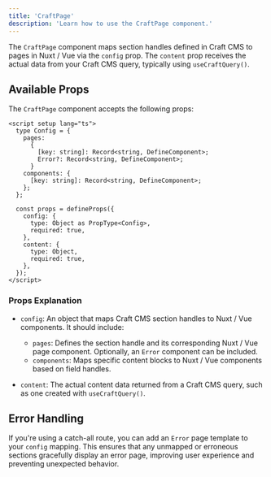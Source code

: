 ```yaml
---
title: 'CraftPage'
description: 'Learn how to use the CraftPage component.'
---
```


The `CraftPage` component maps section handles defined in Craft CMS to pages in Nuxt / Vue  via the `config` prop. 
The `content` prop receives the actual data from your Craft CMS query, typically using `useCraftQuery()`.

## Available Props

The `CraftPage` component accepts the following props:

```vue[CraftPage.vue]
<script setup lang="ts">
  type Config = {
    pages:
      {
        [key: string]: Record<string, DefineComponent>;
        Error?: Record<string, DefineComponent>;
      }
    components: {
      [key: string]: Record<string, DefineComponent>;
    };
  };

  const props = defineProps({
    config: {
      type: Object as PropType<Config>,
      required: true,
    },
    content: {
      type: Object,
      required: true,
    },
  });
</script>
```

### Props Explanation

- `config`: An object that maps Craft CMS section handles to Nuxt / Vue components. It should include:
  - `pages`: Defines the section handle and its corresponding Nuxt / Vue page component. Optionally, an `Error` component can be included.
  - `components`: Maps specific content blocks to Nuxt / Vue components based on field handles.

- `content`: The actual content data returned from a Craft CMS query, such as one created with `useCraftQuery()`.

## Error Handling

If you're using a catch-all route, you can add an `Error` page template to your `config` mapping. 
This ensures that any unmapped or erroneous sections gracefully display an error page, improving user experience and preventing unexpected behavior.
